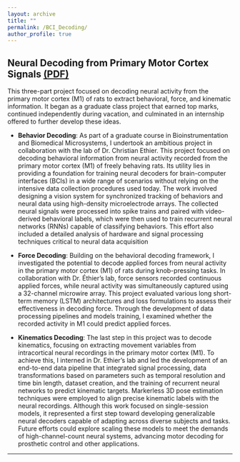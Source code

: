 ```yaml
---
layout: archive
title: ""
permalink: /BCI_Decoding/
author_profile: true
---
```



## Neural Decoding from Primary Motor Cortex Signals [(PDF)](https://o2-ch4.github.io/files/Report_SSL.pdf) 

This three-part project focused on decoding neural activity from the primary motor cortex (M1) of rats to extract behavioral, force, and kinematic information. It began as a graduate class project that earned top marks, continued independently during vacation, and culminated in an internship offered to further develop these ideas.


- **Behavior Decoding**: As part of a graduate course in Bioinstrumentation and Biomedical Microsystems, I undertook an ambitious project in collaboration with the lab of Dr. Christian Ethier. This project focused on decoding behavioral information from neural activity recorded from the primary motor cortex (M1) of freely behaving rats. Its utility lies in providing a foundation for training neural decoders for brain-computer interfaces (BCIs) in a wide range of scenarios without relying on the intensive data collection procedures used today. The work involved designing a vision system for synchronized tracking of behaviors and neural data using high-density microelectrode arrays. The collected neural signals were processed into spike trains and paired with video-derived behavioral labels, which were then used to train recurrent neural networks (RNNs) capable of classifying behaviors. This effort also included a detailed analysis of hardware and signal processing techniques critical to neural data acquisition

- **Force Decoding**: Building on the behavioral decoding framework, I investigated the potential to decode applied forces from neural activity in the primary motor cortex (M1) of rats during knob-pressing tasks. In collaboration with Dr. Éthier’s lab, force sensors recorded continuous applied forces, while neural activity was simultaneously captured using a 32-channel microwire array. This project evaluated various long short-term memory (LSTM) architectures and loss formulations to assess their effectiveness in decoding force. Through the development of data processing pipelines and models training, I examined whether the recorded activity in M1 could predict applied forces.

- **Kinematics Decoding**: The last step in this project was to decode kinematics, focusing on extracting movement variables from intracortical neural recordings in the primary motor cortex (M1). To achieve this, I interned in Dr. Ethier’s lab and led the development of an end-to-end data pipeline that integrated signal processing, data transformations based on parameters such as temporal resolution and time bin length, dataset creation, and the training of recurrent neural networks to predict kinematic targets. Markerless 3D pose estimation techniques were employed to align precise kinematic labels with the neural recordings. Although this work focused on single-session models, it represented a first step toward developing generalizable neural decoders capable of adapting across diverse subjects and tasks. Future efforts could explore scaling these models to meet the demands of high-channel-count neural systems, advancing motor decoding for prosthetic control and other applications.



---
